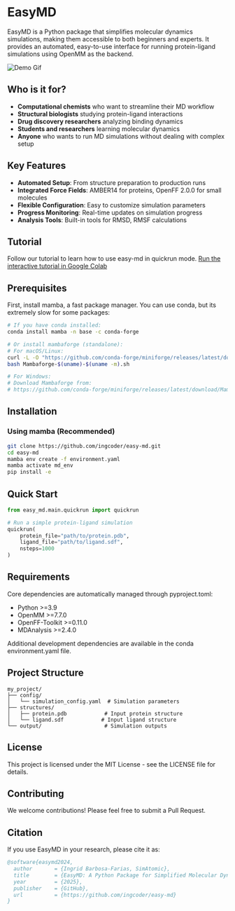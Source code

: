 # EasyMD

EasyMD is a Python package that simplifies molecular dynamics simulations, making them accessible to both beginners and experts. It provides an automated, easy-to-use interface for running protein-ligand simulations using OpenMM as the backend.

![Demo Gif](docs/assets/demo.gif)

## Who is it for?

- **Computational chemists** who want to streamline their MD workflow
- **Structural biologists** studying protein-ligand interactions
- **Drug discovery researchers** analyzing binding dynamics
- **Students and researchers** learning molecular dynamics
- **Anyone** who wants to run MD simulations without dealing with complex setup

## Key Features

- **Automated Setup**: From structure preparation to production runs
- **Integrated Force Fields**: AMBER14 for proteins, OpenFF 2.0.0 for small molecules
- **Flexible Configuration**: Easy to customize simulation parameters
- **Progress Monitoring**: Real-time updates on simulation progress
- **Analysis Tools**: Built-in tools for RMSD, RMSF calculations


## Tutorial

Follow our tutorial to learn how to use easy-md in quickrun mode. 
[Run the interactive tutorial in Google Colab](https://colab.research.google.com/drive/1H7IQ7mrGBOpuUN4-5XS8Vh09pwK3PuwL?usp=sharing)

## Prerequisites

First, install mamba, a fast package manager. You can use conda, but its extremely slow for some packages:

```bash
# If you have conda installed:
conda install mamba -n base -c conda-forge

# Or install mambaforge (standalone):
# For macOS/Linux:
curl -L -O "https://github.com/conda-forge/miniforge/releases/latest/download/Mambaforge-$(uname)-$(uname -m).sh"
bash Mambaforge-$(uname)-$(uname -m).sh

# For Windows:
# Download Mambaforge from:
# https://github.com/conda-forge/miniforge/releases/latest/download/Mambaforge-Windows-x86_64.exe
```

## Installation

### Using mamba (Recommended)

```bash
git clone https://github.com/ingcoder/easy-md.git
cd easy-md
mamba env create -f environment.yaml
mamba activate md_env
pip install -e 
```

## Quick Start

```python
from easy_md.main.quickrun import quickrun

# Run a simple protein-ligand simulation
quickrun(
    protein_file="path/to/protein.pdb",
    ligand_file="path/to/ligand.sdf",
    nsteps=1000
)
```

## Requirements

Core dependencies are automatically managed through pyproject.toml:

- Python >=3.9
- OpenMM >=7.7.0
- OpenFF-Toolkit >=0.11.0
- MDAnalysis >=2.4.0

Additional development dependencies are available in the conda environment.yaml file.

## Project Structure

```
my_project/
├── config/
│   └── simulation_config.yaml  # Simulation parameters
├── structures/
│   ├── protein.pdb            # Input protein structure
│   └── ligand.sdf            # Input ligand structure
└── output/                    # Simulation outputs
```

## License

This project is licensed under the MIT License - see the LICENSE file for details.

## Contributing

We welcome contributions! Please feel free to submit a Pull Request.

## Citation

If you use EasyMD in your research, please cite it as:

```bibtex
@software{easymd2024,
  author       = {Ingrid Barbosa-Farias, SimAtomic},
  title        = {EasyMD: A Python Package for Simplified Molecular Dynamics Simulations},
  year         = {2025},
  publisher    = {GitHub},
  url          = {https://github.com/ingcoder/easy-md}
}
```